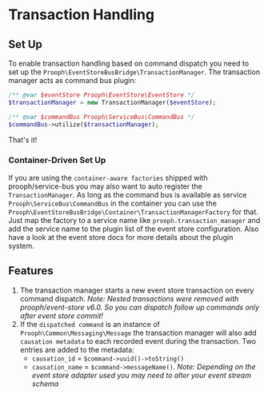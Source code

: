 # Transaction Handling

## Set Up
To enable transaction handling based on command dispatch you need to set up the `Prooph\EventStoreBusBridge\TransactionManager`.
The transaction manager acts as command bus plugin:

```php
/** @var $eventStore Prooph\EventStore\EventStore */
$transactionManager = new TransactionManager($eventStore);

/** @var $commandBus Prooph\ServiceBus\CommandBus */
$commandBus->utilize($transactionManager);
```

That's it!

### Container-Driven Set Up
If you are using the `container-aware factories` shipped with prooph/service-bus you may also
want to auto register the `TransactionManager`. As long as the command bus is available as service `Prooph\ServiceBus\CommandBus` in the container you can use
the `Prooph\EventStoreBusBridge\Container\TransactionManagerFactory` for that. Just map the factory to a service name like `prooph.transaction_manager` and
add the service name to the plugin list of the event store configuration. Also have a look at the event store docs for more details about the plugin system.

## Features

1. The transaction manager starts a new event store transaction on every command dispatch.
    *Note: Nested transactions were removed with prooph/event-store v6.0. So you can dispatch follow up commands only after event store commit!*
2. If the `dispatched command` is an instance of `Prooph\Common\Messaging\Message` the transaction manager will also add `causation metadata` to each recorded event during the transaction.
   Two entries are added to the metadata:
   - `causation_id` = `$command->uuid()->toString()`
   - `causation_name` = `$command->messageName()`.
   *Note: Depending on the event store adapter used you may need to alter your event stream schema*